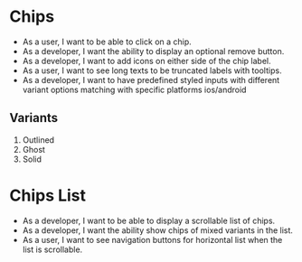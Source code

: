 # Chips
- As a user, I want to be able to click on a chip.
- As a developer, I want the ability to display an optional remove button.
- As a developer, I want to add icons on either side of the chip label.
- As a user, I want to see long texts to be truncated labels with tooltips.
- As a developer, I want to have predefined styled inputs with different variant options matching with specific platforms ios/android

## Variants
1. Outlined
2. Ghost
3. Solid

# Chips List
- As a developer, I want to be able to display a scrollable list of chips.
- As a developer, I want the ability show chips of mixed variants in the list.
- As a user, I want to see navigation buttons for horizontal list when the list is scrollable.

